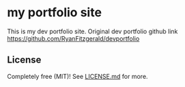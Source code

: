 # my portfolio site
This is my dev portfolio site.
Original dev portfolio github link
https://github.com/RyanFitzgerald/devportfolio
## License

Completely free (MIT)! See [LICENSE.md](LICENSE.md) for more.
